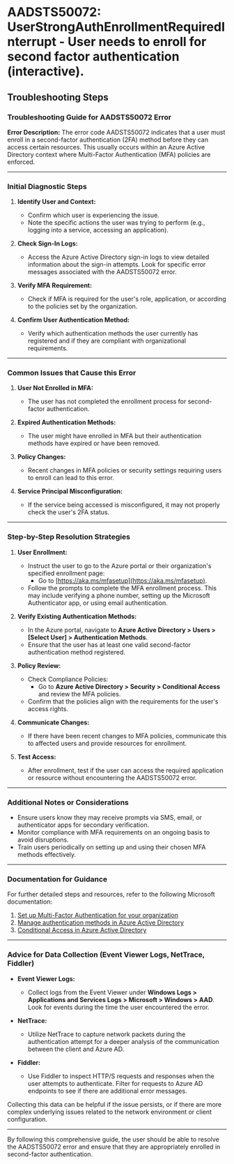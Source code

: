 
# AADSTS50072: UserStrongAuthEnrollmentRequiredInterrupt - User needs to enroll for second factor authentication (interactive).


## Troubleshooting Steps
### Troubleshooting Guide for AADSTS50072 Error

**Error Description:**
The error code AADSTS50072 indicates that a user must enroll in a second-factor authentication (2FA) method before they can access certain resources. This usually occurs within an Azure Active Directory context where Multi-Factor Authentication (MFA) policies are enforced.

---

### Initial Diagnostic Steps

1. **Identify User and Context:**
   - Confirm which user is experiencing the issue.
   - Note the specific actions the user was trying to perform (e.g., logging into a service, accessing an application).

2. **Check Sign-In Logs:**
   - Access the Azure Active Directory sign-in logs to view detailed information about the sign-in attempts. Look for specific error messages associated with the AADSTS50072 error.

3. **Verify MFA Requirement:**
   - Check if MFA is required for the user's role, application, or according to the policies set by the organization.

4. **Confirm User Authentication Method:**
   - Verify which authentication methods the user currently has registered and if they are compliant with organizational requirements.

---

### Common Issues that Cause this Error

1. **User Not Enrolled in MFA:**
   - The user has not completed the enrollment process for second-factor authentication.

2. **Expired Authentication Methods:**
   - The user might have enrolled in MFA but their authentication methods have expired or have been removed.

3. **Policy Changes:**
   - Recent changes in MFA policies or security settings requiring users to enroll can lead to this error.

4. **Service Principal Misconfiguration:**
   - If the service being accessed is misconfigured, it may not properly check the user's 2FA status.

---

### Step-by-Step Resolution Strategies

1. **User Enrollment:**
   - Instruct the user to go to the Azure portal or their organization's specified enrollment page:
     - Go to [https://aka.ms/mfasetup](https://aka.ms/mfasetup).
   - Follow the prompts to complete the MFA enrollment process. This may include verifying a phone number, setting up the Microsoft Authenticator app, or using email authentication.

2. **Verify Existing Authentication Methods:**
   - In the Azure portal, navigate to **Azure Active Directory > Users > [Select User] > Authentication Methods**.
   - Ensure that the user has at least one valid second-factor authentication method registered.

3. **Policy Review:**
   - Check Compliance Policies:
     - Go to **Azure Active Directory > Security > Conditional Access** and review the MFA policies.
   - Confirm that the policies align with the requirements for the user's access rights.

4. **Communicate Changes:**
   - If there have been recent changes to MFA policies, communicate this to affected users and provide resources for enrollment.

5. **Test Access:**
   - After enrollment, test if the user can access the required application or resource without encountering the AADSTS50072 error.

---

### Additional Notes or Considerations

- Ensure users know they may receive prompts via SMS, email, or authenticator apps for secondary verification.
- Monitor compliance with MFA requirements on an ongoing basis to avoid disruptions.
- Train users periodically on setting up and using their chosen MFA methods effectively.

---

### Documentation for Guidance

For further detailed steps and resources, refer to the following Microsoft documentation:
1. [Set up Multi-Factor Authentication for your organization](https://docs.microsoft.com/en-us/azure/active-directory/authentication/howto-mfa-getstarted)
2. [Manage authentication methods in Azure Active Directory](https://docs.microsoft.com/en-us/azure/active-directory/authentication/concept-authentication-methods)
3. [Conditional Access in Azure Active Directory](https://docs.microsoft.com/en-us/azure/active-directory/conditional-access/overview)

---

### Advice for Data Collection (Event Viewer Logs, NetTrace, Fiddler)

- **Event Viewer Logs:**
  - Collect logs from the Event Viewer under **Windows Logs > Applications and Services Logs > Microsoft > Windows > AAD**. Look for events during the time the user encountered the error.
  
- **NetTrace:**
  - Utilize NetTrace to capture network packets during the authentication attempt for a deeper analysis of the communication between the client and Azure AD.

- **Fiddler:**
  - Use Fiddler to inspect HTTP/S requests and responses when the user attempts to authenticate. Filter for requests to Azure AD endpoints to see if there are additional error messages.

Collecting this data can be helpful if the issue persists, or if there are more complex underlying issues related to the network environment or client configuration.

---

By following this comprehensive guide, the user should be able to resolve the AADSTS50072 error and ensure that they are appropriately enrolled in second-factor authentication.